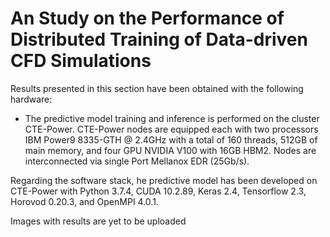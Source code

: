 # An Study on the Performance of Distributed Training of Data-driven CFD Simulations
Results presented in this section have been obtained with the following hardware:
- The predictive model training and inference is performed on the cluster CTE-Power. CTE-Power nodes are equipped each
with two processors IBM Power9 8335-GTH @ 2.4GHz with a total of 160 threads, 512GB of main memory, and four
GPU NVIDIA V100 with 16GB HBM2. Nodes are interconnected via single Port Mellanox EDR (25Gb/s).

Regarding the software stack, he predictive model has been developed on CTE-Power with Python 3.7.4, CUDA 10.2.89, Keras 2.4,
Tensorflow 2.3, Horovod 0.20.3, and OpenMPI 4.0.1.

Images with results are yet to be uploaded
